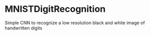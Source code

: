 # MNISTDigitRecognition
Simple CNN to recognize a low resolution black and white image of handwritten digits
